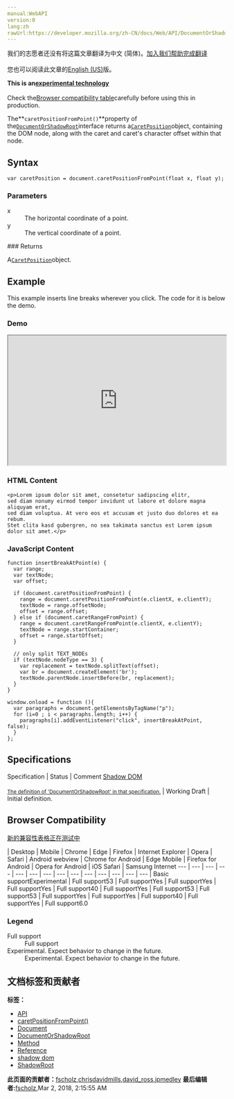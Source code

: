 ```yaml
---
manual:WebAPI
version:0
lang:zh
rawUrl:https://developer.mozilla.org/zh-CN/docs/Web/API/DocumentOrShadowRoot/caretPositionFromPoint
---
```




<bdi>我们的志愿者还没有将这篇文章翻译为<bdi>中文 (简体)</bdi>。[加入我们帮助完成翻译](%26254 "")<br></br>您也可以阅读此文章的[English (US)](%26255 "")版。</bdi>






**This is an[experimental technology](%3404 "")**<br></br>Check the[Browser compatibility table](%26256 "")carefully before using this in production.




The**`caretPositionFromPoint()`**property of the[`DocumentOrShadowRoot`](%25791 "The DocumentOrShadowRoot mixin of the Shadow DOM API provides APIs that are shared between documents and shadow roots. The following features are included in both Document and ShadowRoot. ")interface returns a[`CaretPosition`](%4782 "The CaretPosition interface represents the caret postion, an indicator for the text insertion point. You can get a CaretPosition using the document.caretPositionFromPoint method.")object, containing the DOM node, along with the caret and caret&#39;s character offset within that node.


## Syntax<a name="Syntax"></a>

```
var caretPosition = document.caretPositionFromPoint(float x, float y);
```

### Parameters<a name="Parameters"></a>
<dl><dt id=''>x</dt><dd>The horizontal coordinate of a point.</dd><dt id=''>y</dt><dd>The vertical coordinate of a point.</dd></dl>
### Returns<a name="Returns"></a>


A[`CaretPosition`](%4782 "The CaretPosition interface represents the caret postion, an indicator for the text insertion point. You can get a CaretPosition using the document.caretPositionFromPoint method.")object.


## Example<a name="Example"></a>


This example inserts line breaks wherever you click. The code for it is below the demo.


### Demo<a name="Demo"></a>


<iframe src='https://mdn.mozillademos.org/en-US/docs/Web/API/DocumentOrShadowRoot/caretPositionFromPoint$samples/Example?revision=1363494' width='100%' height='300px'></iframe>



### HTML Content<a name="HTML_Content"></a>

```
<p>Lorem ipsum dolor sit amet, consetetur sadipscing elitr,
sed diam nonumy eirmod tempor invidunt ut labore et dolore magna aliquyam erat,
sed diam voluptua. At vero eos et accusam et justo duo dolores et ea rebum.
Stet clita kasd gubergren, no sea takimata sanctus est Lorem ipsum dolor sit amet.</p>
```

### JavaScript Content<a name="JavaScript_Content"></a>

```
function insertBreakAtPoint(e) {
  var range;
  var textNode;
  var offset;

  if (document.caretPositionFromPoint) {
    range = document.caretPositionFromPoint(e.clientX, e.clientY);
    textNode = range.offsetNode;
    offset = range.offset;
  } else if (document.caretRangeFromPoint) {
    range = document.caretRangeFromPoint(e.clientX, e.clientY);
    textNode = range.startContainer;
    offset = range.startOffset;
  }

  // only split TEXT_NODEs
  if (textNode.nodeType == 3) {
    var replacement = textNode.splitText(offset);
    var br = document.createElement('br');
    textNode.parentNode.insertBefore(br, replacement);
  }
}

window.onload = function (){
  var paragraphs = document.getElementsByTagName("p");
  for (i=0 ; i < paragraphs.length; i++) {
    paragraphs[i].addEventListener("click", insertBreakAtPoint, false);
  }
};
```

## Specifications<a name="Specifications"></a>

Specification | Status | Comment 
[Shadow DOM<br></br><small>The definition of &#39;DocumentOrShadowRoot&#39; in that specification.</small>](%9613 "") | Working Draft | Initial definition. 


## Browser Compatibility<a name="Browser_Compatibility"></a>
[新的兼容性表格正在测试中<i></i>](%3360 "")

 | <abbr>Desktop<i></i></abbr> | <abbr>Mobile<i></i></abbr> 
 | <abbr>Chrome<i></i></abbr> | <abbr>Edge<i></i></abbr> | <abbr>Firefox<i></i></abbr> | <abbr>Internet Explorer<i></i></abbr> | <abbr>Opera<i></i></abbr> | <abbr>Safari<i></i></abbr> | <abbr>Android webview<i></i></abbr> | <abbr>Chrome for Android<i></i></abbr> | <abbr>Edge Mobile<i></i></abbr> | <abbr>Firefox for Android<i></i></abbr> | <abbr>Opera for Android<i></i></abbr> | <abbr>iOS Safari<i></i></abbr> | <abbr>Samsung Internet<i></i></abbr> 
 ---  |  ---  |  ---  |  ---  |  ---  |  ---  |  ---  |  ---  |  ---  |  ---  |  ---  |  ---  |  ---  |  ---  | 
Basic support<abbr>Experimental<i></i></abbr> | <abbr>Full support</abbr>53 | <abbr>Full support</abbr>Yes | <abbr>Full support</abbr>Yes | <abbr>Full support</abbr>Yes | <abbr>Full support</abbr>40 | <abbr>Full support</abbr>Yes | <abbr>Full support</abbr>53 | <abbr>Full support</abbr>53 | <abbr>Full support</abbr>Yes | <abbr>Full support</abbr>Yes | <abbr>Full support</abbr>40 | <abbr>Full support</abbr>Yes | <abbr>Full support</abbr>6.0 


### Legend<a name="Legend"></a>
<dl><dt id=''><abbr>Full support</abbr></dt><dd>Full support</dd><dt id=''><abbr>Experimental. Expect behavior to change in the future.<i></i></abbr></dt><dd>Experimental. Expect behavior to change in the future.</dd></dl>



## 文档标签和贡献者
**标签：**
* [API](%50 "")
* [caretPositionFromPoint()](%26257 "")
* [Document](%9538 "")
* [DocumentOrShadowRoot](%9616 "")
* [Method](%14476 "")
* [Reference](%3381 "")
* [shadow dom](%9618 "")
* [ShadowRoot](%18575 "")

**此页面的贡献者：**[fscholz](%60 ""),[chrisdavidmills](%3495 ""),[david_ross](%3412 ""),[jpmedley](%3413 "")
**最后编辑者:**[fscholz](%60 ""),<time>Mar 2, 2018, 2:15:55 AM</time>


